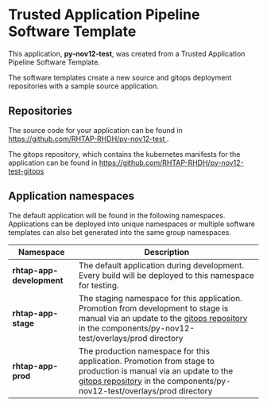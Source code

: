 # Trusted Application Pipeline Software Template

This application, **py-nov12-test**, was created from a Trusted Application Pipeline Software Template.

The software templates create a new source and gitops deployment repositories with a sample source application. 

## Repositories

The source code for your application can be found in [https://github.com/RHTAP-RHDH/py-nov12-test ](https://github.com/RHTAP-RHDH/py-nov12-test ).
 
The gitops repository, which contains the kubernetes manifests for the application can be found in 
[https://github.com/RHTAP-RHDH/py-nov12-test-gitops ](https://github.com/RHTAP-RHDH/py-nov12-test-gitops ) 

## Application namespaces 

The default application will be found in the following namespaces. Applications can be deployed into unique namespaces or multiple software templates can also bet generated into the same group namespaces.  

|  Namespace   |  Description   |  
| -------- | -------- |   
| **rhtap-app-development** | The default application during development. Every build will be deployed to this namespace for testing. | 
| **rhtap-app-stage** | The staging namespace for this application. Promotion from development to stage is manual via an update to the [gitops repository](https://github.com/RHTAP-RHDH/py-nov12-test-gitops ) in the components/py-nov12-test/overlays/prod directory |  
| **rhtap-app-prod** | The production namespace for this application. Promotion from stage to production is manual via an update to the [gitops repository](https://github.com/RHTAP-RHDH/py-nov12-test-gitops ) in the components/py-nov12-test/overlays/prod directory | 